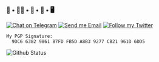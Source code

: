 ### 🐑 • 🏳️‍🌈 • 🌃 • 🎀 • 🖥️

<p>
  
[![Chat on Telegram](https://img.shields.io/static/v1?&logo=telegram&label=Telegram&color=blue&message=@CharlesYang&style=flat-square)](https://t.me/CharlesYang)
[![Send me Email](https://img.shields.io/static/v1?label=email&message=charles@0x7f.cc&color=orange&style=flat-square)](mailto:charles@0x7f.cc)
[![Follow my Twitter](https://img.shields.io/static/v1?&logo=twitter&label=Twitter&color=blue&message=Charle_Yang&style=flat-square)](https://twitter.com/Charle_Yang)

</p>

```
My PGP Signature:
  9DC6 6382 9861 B7FD FB5D A8B3 9277 CB21 961D 6DD5
```

<img src="https://github-readme-stats.vercel.app/api?username=SteveCharlesYang&show_icons=true&theme=material-palenight" alt="Github Status" />
